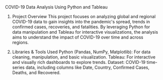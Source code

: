 COVID-19 Data Analysis Using Python and Tableau
1. Project Overview
This project focuses on analyzing global and regional COVID-19 data to gain insights into the pandemic's spread, trends in confirmed cases, recoveries, and fatalities. By leveraging Python for data manipulation and Tableau for interactive visualizations, the analysis aims to understand the impact of COVID-19 over time and across regions.

2. Libraries & Tools Used
Python (Pandas, NumPy, Matplotlib): For data cleaning, manipulation, and basic visualization.
Tableau: For interactive and visually rich dashboards to explore trends.
Dataset: COVID-19 time-series data, including columns like Date, Country, Confirmed Cases, Deaths, and Recovered.
